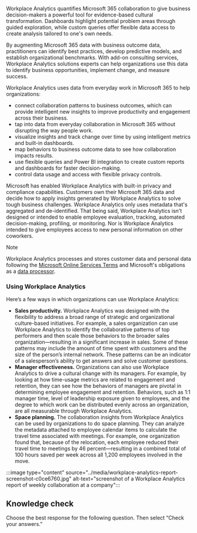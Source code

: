 Workplace Analytics quantifies Microsoft 365 collaboration to give business decision-makers a powerful tool for evidence-based cultural transformation. Dashboards highlight potential problem areas through guided exploration, while custom queries offer flexible data access to create analysis tailored to one's own needs.

By augmenting Microsoft 365 data with business outcome data, practitioners can identify best practices, develop predictive models, and establish organizational benchmarks. With add-on consulting services, Workplace Analytics solutions experts can help organizations use this data to identify business opportunities, implement change, and measure success.

Workplace Analytics uses data from everyday work in Microsoft 365 to help organizations:

 *  connect collaboration patterns to business outcomes, which can provide intelligent new insights to improve productivity and engagement across their business.
 *  tap into data from everyday collaboration in Microsoft 365 without disrupting the way people work.
 *  visualize insights and track change over time by using intelligent metrics and built-in dashboards.
 *  map behaviors to business outcome data to see how collaboration impacts results.
 *  use flexible queries and Power BI integration to create custom reports and dashboards for faster decision-making.
 *  control data usage and access with flexible privacy controls.

Microsoft has enabled Workplace Analytics with built-in privacy and compliance capabilities. Customers own their Microsoft 365 data and decide how to apply insights generated by Workplace Analytics to solve tough business challenges. Workplace Analytics only uses metadata that's aggregated and de-identified. That being said, Workplace Analytics isn't designed or intended to enable employee evaluation, tracking, automated decision-making, profiling, or monitoring. Nor is Workplace Analytics intended to give employees access to new personal information on other coworkers.

> [!NOTE]
> Workplace Analytics processes and stores customer data and personal data following the [Microsoft Online Services Terms](https://www.microsoft.com/licensing/product-licensing/products?azure-portal=true) and Microsoft's obligations as a [data processor](https://docs.microsoft.com/workplace-analytics/privacy/data-protection-considerations#microsofts-role-data-processor?azure-portal=true).

### Using Workplace Analytics

Here’s a few ways in which organizations can use Workplace Analytics:

 *  **Sales productivity.** Workplace Analytics was designed with the flexibility to address a broad range of strategic and organizational culture-based initiatives. For example, a sales organization can use Workplace Analytics to identify the collaborative patterns of top performers and then scale those behaviors to the broader sales organization—resulting in a significant increase in sales. Some of these patterns may include the amount of time spent with customers and the size of the person’s internal network. These patterns can be an indicator of a salesperson’s ability to get answers and solve customer questions.‎
 *  **Manager effectiveness.** Organizations can also use Workplace Analytics to drive a cultural change with its managers. For example, by looking at how time-usage metrics are related to engagement and retention, they can see how the behaviors of managers are pivotal in determining employee engagement and retention. Behaviors, such as 1:1 manager time, level of leadership exposure given to employees, and the degree to which work can be distributed evenly across an organization, are all measurable through Workplace Analytics.
 *  **Space planning.** The collaboration insights from Workplace Analytics can be used by organizations to do space planning. They can analyze the metadata attached to employee calendar items to calculate the travel time associated with meetings. For example, one organization found that, because of the relocation, each employee reduced their travel time to meetings by 46 percent—resulting in a combined total of 100 hours saved per week across all 1,200 employees involved in the move.

:::image type="content" source="../media/workplace-analytics-report-screenshot-c0ce6760.jpg" alt-text="screenshot of a Workplace Analytics report of weekly collaboration at a company":::


## Knowledge check

Choose the best response for the following question. Then select “Check your answers.”